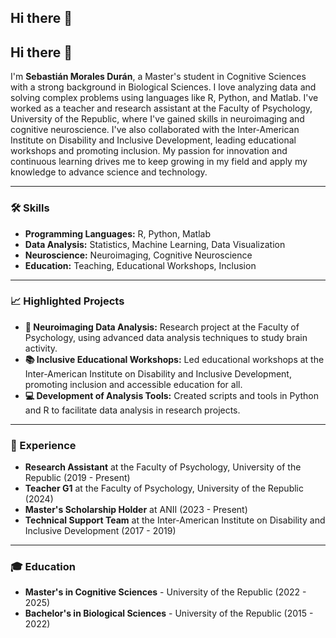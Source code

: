 ## Hi there 👋
## Hi there 👋

I'm **Sebastián Morales Durán**, a Master's student in Cognitive Sciences with a strong background in Biological Sciences. I love analyzing data and solving complex problems using languages like R, Python, and Matlab. I've worked as a teacher and research assistant at the Faculty of Psychology, University of the Republic, where I've gained skills in neuroimaging and cognitive neuroscience. I've also collaborated with the Inter-American Institute on Disability and Inclusive Development, leading educational workshops and promoting inclusion. My passion for innovation and continuous learning drives me to keep growing in my field and apply my knowledge to advance science and technology.

---

### 🛠️ Skills

- **Programming Languages:** R, Python, Matlab
- **Data Analysis:** Statistics, Machine Learning, Data Visualization
- **Neuroscience:** Neuroimaging, Cognitive Neuroscience
- **Education:** Teaching, Educational Workshops, Inclusion

---

### 📈 Highlighted Projects

- **🔬 Neuroimaging Data Analysis:** Research project at the Faculty of Psychology, using advanced data analysis techniques to study brain activity.
- **📚 Inclusive Educational Workshops:** Led educational workshops at the Inter-American Institute on Disability and Inclusive Development, promoting inclusion and accessible education for all.
- **💻 Development of Analysis Tools:** Created scripts and tools in Python and R to facilitate data analysis in research projects.

---

### 🏢 Experience

- **Research Assistant** at the Faculty of Psychology, University of the Republic (2019 - Present)
- **Teacher G1** at the Faculty of Psychology, University of the Republic (2024)
- **Master's Scholarship Holder** at ANII (2023 - Present)
- **Technical Support Team** at the Inter-American Institute on Disability and Inclusive Development (2017 - 2019)

---

### 🎓 Education

- **Master's in Cognitive Sciences** - University of the Republic (2022 - 2025)
- **Bachelor's in Biological Sciences** - University of the Republic (2015 - 2022)
